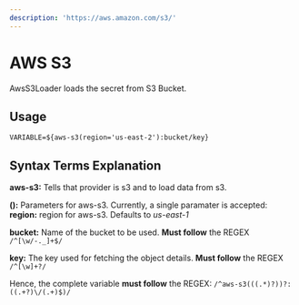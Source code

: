 ```yaml
---
description: 'https://aws.amazon.com/s3/'
---
```


# AWS S3

AwsS3Loader loads the secret from S3 Bucket.

## Usage

```text
VARIABLE=${aws-s3(region='us-east-2'):bucket/key}
```

## **Syntax Terms Explanation**

**aws-s3:** Tells that provider is s3 and to load data from s3.

**\(\):** Parameters for aws-s3. Currently, a single paramater is accepted:  
**region:** region for aws-s3. Defaults to _us-east-1_

**bucket:** Name of the bucket to be used. **Must follow** the REGEX `/^[\w/-._]+$/`

**key:** The key used for fetching the object details. **Must follow** the REGEX `/^[\w]+?/`

Hence, the complete variable **must follow** the REGEX: `/^aws-s3(((.*)?))?:((.+?)\/(.+)$)/`


